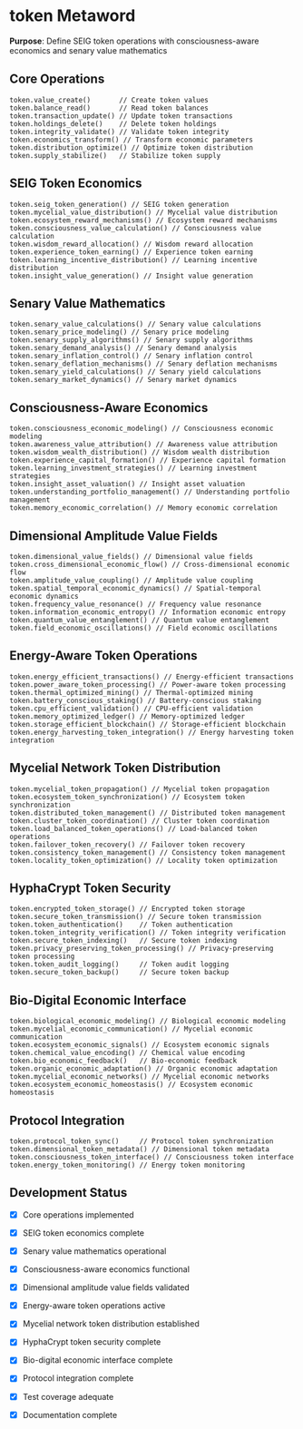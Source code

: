 # token Metaword

**Purpose**: Define SEIG token operations with consciousness-aware economics and senary value mathematics

## Core Operations

```hyphos
token.value_create()       // Create token values
token.balance_read()       // Read token balances
token.transaction_update() // Update token transactions
token.holdings_delete()    // Delete token holdings
token.integrity_validate() // Validate token integrity
token.economics_transform() // Transform economic parameters
token.distribution_optimize() // Optimize token distribution
token.supply_stabilize()   // Stabilize token supply
```

## SEIG Token Economics

```hyphos
token.seig_token_generation() // SEIG token generation
token.mycelial_value_distribution() // Mycelial value distribution
token.ecosystem_reward_mechanisms() // Ecosystem reward mechanisms
token.consciousness_value_calculation() // Consciousness value calculation
token.wisdom_reward_allocation() // Wisdom reward allocation
token.experience_token_earning() // Experience token earning
token.learning_incentive_distribution() // Learning incentive distribution
token.insight_value_generation() // Insight value generation
```

## Senary Value Mathematics

```hyphos
token.senary_value_calculations() // Senary value calculations
token.senary_price_modeling() // Senary price modeling
token.senary_supply_algorithms() // Senary supply algorithms
token.senary_demand_analysis() // Senary demand analysis
token.senary_inflation_control() // Senary inflation control
token.senary_deflation_mechanisms() // Senary deflation mechanisms
token.senary_yield_calculations() // Senary yield calculations
token.senary_market_dynamics() // Senary market dynamics
```

## Consciousness-Aware Economics

```hyphos
token.consciousness_economic_modeling() // Consciousness economic modeling
token.awareness_value_attribution() // Awareness value attribution
token.wisdom_wealth_distribution() // Wisdom wealth distribution
token.experience_capital_formation() // Experience capital formation
token.learning_investment_strategies() // Learning investment strategies
token.insight_asset_valuation() // Insight asset valuation
token.understanding_portfolio_management() // Understanding portfolio management
token.memory_economic_correlation() // Memory economic correlation
```

## Dimensional Amplitude Value Fields

```hyphos
token.dimensional_value_fields() // Dimensional value fields
token.cross_dimensional_economic_flow() // Cross-dimensional economic flow
token.amplitude_value_coupling() // Amplitude value coupling
token.spatial_temporal_economic_dynamics() // Spatial-temporal economic dynamics
token.frequency_value_resonance() // Frequency value resonance
token.information_economic_entropy() // Information economic entropy
token.quantum_value_entanglement() // Quantum value entanglement
token.field_economic_oscillations() // Field economic oscillations
```

## Energy-Aware Token Operations

```hyphos
token.energy_efficient_transactions() // Energy-efficient transactions
token.power_aware_token_processing() // Power-aware token processing
token.thermal_optimized_mining() // Thermal-optimized mining
token.battery_conscious_staking() // Battery-conscious staking
token.cpu_efficient_validation() // CPU-efficient validation
token.memory_optimized_ledger() // Memory-optimized ledger
token.storage_efficient_blockchain() // Storage-efficient blockchain
token.energy_harvesting_token_integration() // Energy harvesting token integration
```

## Mycelial Network Token Distribution

```hyphos
token.mycelial_token_propagation() // Mycelial token propagation
token.ecosystem_token_synchronization() // Ecosystem token synchronization
token.distributed_token_management() // Distributed token management
token.cluster_token_coordination() // Cluster token coordination
token.load_balanced_token_operations() // Load-balanced token operations
token.failover_token_recovery() // Failover token recovery
token.consistency_token_management() // Consistency token management
token.locality_token_optimization() // Locality token optimization
```

## HyphaCrypt Token Security

```hyphos
token.encrypted_token_storage() // Encrypted token storage
token.secure_token_transmission() // Secure token transmission
token.token_authentication()    // Token authentication
token.token_integrity_verification() // Token integrity verification
token.secure_token_indexing()   // Secure token indexing
token.privacy_preserving_token_processing() // Privacy-preserving token processing
token.token_audit_logging()     // Token audit logging
token.secure_token_backup()     // Secure token backup
```

## Bio-Digital Economic Interface

```hyphos
token.biological_economic_modeling() // Biological economic modeling
token.mycelial_economic_communication() // Mycelial economic communication
token.ecosystem_economic_signals() // Ecosystem economic signals
token.chemical_value_encoding() // Chemical value encoding
token.bio_economic_feedback()   // Bio-economic feedback
token.organic_economic_adaptation() // Organic economic adaptation
token.mycelial_economic_networks() // Mycelial economic networks
token.ecosystem_economic_homeostasis() // Ecosystem economic homeostasis
```

## Protocol Integration

```hyphos
token.protocol_token_sync()     // Protocol token synchronization
token.dimensional_token_metadata() // Dimensional token metadata
token.consciousness_token_interface() // Consciousness token interface
token.energy_token_monitoring() // Energy token monitoring
```

## Development Status

- [x] Core operations implemented
- [x] SEIG token economics complete
- [x] Senary value mathematics operational
- [x] Consciousness-aware economics functional
- [x] Dimensional amplitude value fields validated
- [x] Energy-aware token operations active
- [x] Mycelial network token distribution established
- [x] HyphaCrypt token security complete
- [x] Bio-digital economic interface complete
- [x] Protocol integration complete
- [x] Test coverage adequate
- [x] Documentation complete

